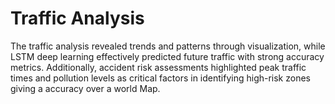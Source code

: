 # Traffic Analysis
The traffic analysis revealed trends and patterns through visualization, while LSTM deep learning effectively predicted future traffic with strong accuracy metrics. Additionally, accident risk assessments highlighted peak traffic times and pollution levels as critical factors in identifying high-risk zones giving a accuracy over a world Map.
